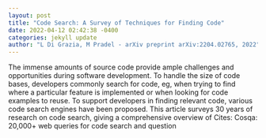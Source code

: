 ```yaml
--- 
layout: post 
title: "Code Search: A Survey of Techniques for Finding Code" 
date: 2022-04-12 02:42:38 -0400 
categories: jekyll update 
author: "L Di Grazia, M Pradel - arXiv preprint arXiv:2204.02765, 2022" 
--- 
```

The immense amounts of source code provide ample challenges and opportunities during software development. To handle the size of code bases, developers commonly search for code, eg, when trying to find where a particular feature is implemented or when looking for code examples to reuse. To support developers in finding relevant code, various code search engines have been proposed. This article surveys 30 years of research on code search, giving a comprehensive overview of Cites: Cosqa: 20,000+ web queries for code search and question